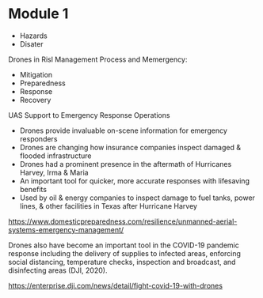 

# Module 1

* Hazards
* Disater

Drones in Risl Management Process and Memergency:

* Mitigation
* Preparedness
* Response
* Recovery


UAS Support to Emergency Response Operations


* Drones provide invaluable on-scene information for emergency responders
* Drones are changing how insurance companies inspect damaged & flooded 
infrastructure
* Drones had a prominent presence in the aftermath of Hurricanes Harvey, Irma 
& Maria
* An important tool for quicker, more accurate responses with lifesaving 
benefits
* Used by oil & energy companies to inspect damage to fuel tanks, power lines, 
& other facilities in Texas after Hurricane Harvey

https://www.domesticpreparedness.com/resilience/unmanned-aerial-systems-emergency-management/

Drones also have become an important tool in the COVID-19 pandemic response 
including the delivery of supplies to infected areas, enforcing social 
distancing, temperature checks, inspection and broadcast, and disinfecting 
areas (DJI, 2020). 


https://enterprise.dji.com/news/detail/fight-covid-19-with-drones






